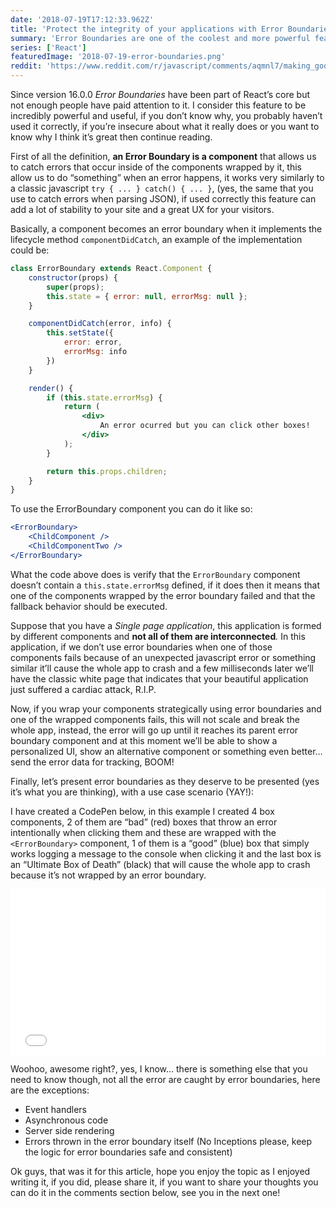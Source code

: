 ```yaml
---
date: '2018-07-19T17:12:33.962Z'
title: 'Protect the integrity of your applications with Error Boundaries'
summary: 'Error Boundaries are one of the coolest and more powerful features that we have today in react, it allow us to protect our applications and add security layers to our project.'
series: ['React']
featuredImage: '2018-07-19-error-boundaries.png'
reddit: 'https://www.reddit.com/r/javascript/comments/aqmnl7/making_good_use_of_error_boundaries_in_react/'
---
```



Since version 16.0.0  _Error Boundaries_  have been part of React’s core but not enough people have paid attention to it. I consider this feature to be incredibly powerful and useful, if you don’t know why, you probably haven’t used it correctly, if you’re insecure about what it really does or you want to know why I think it’s great then continue reading.

First of all the definition,  **an Error Boundary is a component**  that allows us to catch errors that occur inside of the components wrapped by it, this allow us to do “something” when an error happens, it works very similarly to a classic javascript  `try { ... } catch() { ... }`, (yes, the same that you use to catch errors when parsing JSON), if used correctly this feature can add a lot of stability to your site and a great UX for your visitors.

Basically, a component becomes an error boundary when it implements the lifecycle method  `componentDidCatch`, an example of the implementation could be:

```jsx
class ErrorBoundary extends React.Component {
    constructor(props) {
        super(props);
        this.state = { error: null, errorMsg: null };
    }

    componentDidCatch(error, info) {
        this.setState({
            error: error,
            errorMsg: info
        })
    }

    render() {
        if (this.state.errorMsg) {
            return (
                <div>
                    An error ocurred but you can click other boxes!
                </div>
            );
        }

        return this.props.children;
    }
}
```

To use the ErrorBoundary component you can do it like so:

```jsx
<ErrorBoundary>
    <ChildComponent />
    <ChildComponentTwo />
</ErrorBoundary>
```

What the code above does is verify that the  `ErrorBoundary`  component doesn’t contain a  `this.state.errorMsg` defined, if it does then it means that one of the components wrapped by the error boundary failed and that the fallback behavior should be executed.

Suppose that you have a  _Single page application_, this application is formed by different components and  **not all of them are interconnected**_._  In this application, if we don’t use error boundaries when one of those components fails because of an unexpected javascript error or something similar it’ll cause the whole app to crash and a few milliseconds later we’ll have the classic white page that indicates that your beautiful application just suffered a cardiac attack, R.I.P.

Now, if you wrap your components strategically using error boundaries and one of the wrapped components fails, this will not scale and break the whole app, instead, the error will go up until it reaches its parent error boundary component and at this moment we’ll be able to show a personalized UI, show an alternative component or something even better… send the error data for tracking, BOOM!

Finally, let’s present error boundaries as they deserve to be presented (yes it’s what you are thinking), with a use case scenario (YAY!):

I have created a CodePen below, in this example I created 4 box components, 2 of them are “bad” (red) boxes that throw an error intentionally when clicking them and these are wrapped with the  `<ErrorBoundary>`  component, 1 of them is a “good” (blue) box that simply works logging a message to the console when clicking it and the last box is an “Ultimate Box of Death” (black) that will cause the whole app to crash because it’s not wrapped by an error boundary.

<iframe height='265' scrolling='no' title='Error Boundaries implementation example' src='//codepen.io/enmanuelduran/embed/preview/aKgMZx/?height=265&theme-id=dark&default-tab=js,result&embed-version=2' frameborder='no' allowtransparency='true' allowfullscreen='true' style='width: 100%;'>See the Pen <a href='https://codepen.io/enmanuelduran/pen/aKgMZx/'>Error Boundaries implementation example</a> by Enmanuel Durán (<a href='https://codepen.io/enmanuelduran'>@enmanuelduran</a>) on <a href='https://codepen.io'>CodePen</a>.
</iframe>

Woohoo, awesome right?, yes, I know… there is something else that you need to know though, not all the error are caught by error boundaries, here are the exceptions:

-   Event handlers
-   Asynchronous code
-   Server side rendering
-   Errors thrown in the error boundary itself (No Inceptions please, keep the logic for error boundaries safe and consistent)

Ok guys, that was it for this article, hope you enjoy the topic as I enjoyed writing it, if you did, please share it, if you want to share your thoughts you can do it in the comments section below, see you in the next one!
